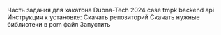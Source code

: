 Часть задания для хакатона Dubna-Tech 2024 case tmpk backend api
Инструкция к установке:
Скачать репозиторий
Скачать нужные библиотеки в pom файл
Запустить
